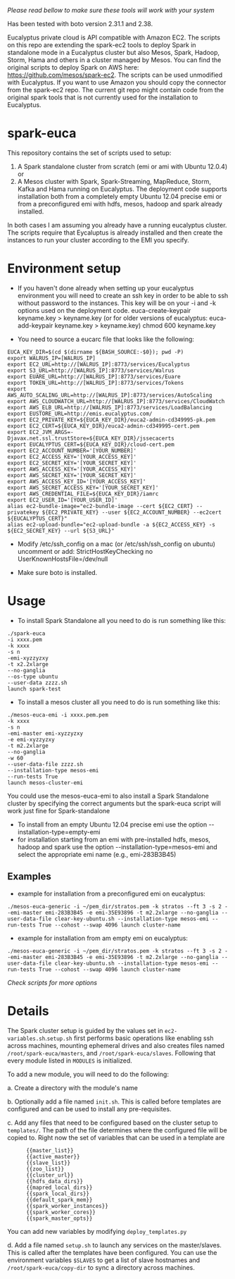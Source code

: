 *Please read bellow to make sure these tools will work with your system*

Has been tested with boto version 2.31.1 and 2.38.

Eucalyptus private cloud is API compatible with Amazon EC2. The scripts on this repo are extending the spark-ec2 tools to deploy Spark in standalone mode in a Eucalyptus cluster but also Mesos, Spark, Hadoop, Storm, Hama and others in a cluster managed by Mesos. You can find the original scripts to deploy Spark on AWS here: https://github.com/mesos/spark-ec2. The scripts can be used unmodified with Eucalyptus. If you want to use Amazon you should copy the connector from the spark-ec2 repo. 
The current git repo might contain code from the original spark tools that is not currently used for the installation to Eucalyptus.

spark-euca
=========

This repository contains the set of scripts used to setup:
1. A Spark standalone cluster from scratch (emi or ami with Ubuntu 12.0.4) or 
2. A Mesos cluster with Spark, Spark-Streaming, MapReduce, Storm, Kafka and Hama running on Eucalyptus. The deployment code supports installation both from a completely empty Ubuntu 12.04 precise emi or from a preconfigured emi with hdfs, mesos, hadoop and spark already installed.

In both cases I am assuming you already have a running eucalyptus cluster. The scripts require that Eycaluptus is already installed and then create the instances to run your cluster according to the EMI you specify.

# Environment setup
- If you haven't done already when setting up your eucalyptus environment you will need to create an ssh key in order to be able to ssh without password to the instances. This key will be on your -i and -k options used on the deployment code.
euca-create-keypair keyname.key > keyname.key
(or for older versions of eucalyptus: euca-add-keypair keyname.key > keyname.key)
chmod 600 keyname.key

- You need to source a eucarc file that looks like the following:
```
EUCA_KEY_DIR=$(cd $(dirname ${BASH_SOURCE:-$0}); pwd -P)
export WALRUS_IP=[WALRUS_IP]
export EC2_URL=http://[WALRUS_IP]:8773/services/Eucalyptus
export S3_URL=http://[WALRUS_IP]:8773/services/Walrus
export EUARE_URL=http://[WALRUS_IP]:8773/services/Euare
export TOKEN_URL=http://[WALRUS_IP]:8773/services/Tokens
export AWS_AUTO_SCALING_URL=http://[WALRUS_IP]:8773/services/AutoScaling
export AWS_CLOUDWATCH_URL=http://[WALRUS_IP]:8773/services/CloudWatch
export AWS_ELB_URL=http://[WALRUS_IP]:8773/services/LoadBalancing
export EUSTORE_URL=http://emis.eucalyptus.com/
export EC2_PRIVATE_KEY=${EUCA_KEY_DIR}/euca2-admin-cd349995-pk.pem
export EC2_CERT=${EUCA_KEY_DIR}/euca2-admin-cd349995-cert.pem
export EC2_JVM_ARGS=-Djavax.net.ssl.trustStore=${EUCA_KEY_DIR}/jssecacerts
export EUCALYPTUS_CERT=${EUCA_KEY_DIR}/cloud-cert.pem
export EC2_ACCOUNT_NUMBER='[YOUR_NUMBER]'
export EC2_ACCESS_KEY='[YOUR_ACCESS_KEY]'
export EC2_SECRET_KEY='[YOUR_SECRET_KEY]'
export AWS_ACCESS_KEY='[YOUR_ACCESS_KEY]'
export AWS_SECRET_KEY='[YOUR_SECRET_KEY]'
export AWS_ACCESS_KEY_ID='[YOUR_ACCESS_KEY]'
export AWS_SECRET_ACCESS_KEY='[YOUR_SECRET_KEY]'
export AWS_CREDENTIAL_FILE=${EUCA_KEY_DIR}/iamrc
export EC2_USER_ID='[YOUR_USER_ID]'
alias ec2-bundle-image="ec2-bundle-image --cert ${EC2_CERT} --privatekey ${EC2_PRIVATE_KEY} --user ${EC2_ACCOUNT_NUMBER} --ec2cert ${EUCALYPTUS_CERT}"
alias ec2-upload-bundle="ec2-upload-bundle -a ${EC2_ACCESS_KEY} -s ${EC2_SECRET_KEY} --url ${S3_URL}"
```


- Modify /etc/ssh_config on a mac (or /etc/ssh/ssh_config on ubuntu) uncomment or add:
StrictHostKeyChecking no
UserKnownHostsFile=/dev/null

- Make sure boto is installed.

# Usage

- To install Spark Standalone all you need to do is run something like this: 
```
./spark-euca 
-i xxxx.pem 
-k xxxx 
-s n 
-emi-xyzzyzxy
-t x2.2xlarge 
--no-ganglia 
--os-type ubuntu
--user-data zzzz.sh  
launch spark-test
```

- To install a mesos cluster all you need to do is run something like this:
```
./mesos-euca-emi -i xxxx.pem.pem
-k xxxx 
-s n
-emi-master emi-xyzzyzxy
-e emi-xyzzyzxy  
-t m2.2xlarge 
--no-ganglia 
-w 60 
--user-data-file zzzz.sh
--installation-type mesos-emi
--run-tests True
launch mesos-cluster-emi
```

You could use the mesos-euca-emi to also install a Spark Standalone cluster by specifying the correct arguments but the spark-euca script will work just fine for Spark-standalone

  * To install from an empty Ubuntu 12.04 precise emi use the option --installation-type=empty-emi
  * for installation starting from an emi with pre-installed hdfs, mesos, hadoop and spark use the option --installation-type=mesos-emi and select the appropriate emi name (e.g., emi-283B3B45)

## Examples
- example for installation from a preconfigured emi on eucalyptus: 
```
./mesos-euca-generic -i ~/pem_dir/stratos.pem -k stratos --ft 3 -s 2 --emi-master emi-283B3B45 -e emi-35E93896 -t m2.2xlarge --no-ganglia --user-data-file clear-key-ubuntu.sh --installation-type mesos-emi --run-tests True --cohost --swap 4096 launch cluster-name
```

- example for installation from am empty emi on eucalyptus: 
```
./mesos-euca-generic -i ~/pem_dir/stratos.pem -k stratos --ft 3 -s 2 --emi-master emi-283B3B45 -e emi-35E93896 -t m2.2xlarge --no-ganglia --user-data-file clear-key-ubuntu.sh --installation-type mesos-emi --run-tests True --cohost --swap 4096 launch cluster-name
```



*Check scripts for more options*

# Details


The Spark cluster setup is guided by the values set in `ec2-variables.sh`.`setup.sh`
first performs basic operations like enabling ssh across machines, mounting ephemeral
drives and also creates files named `/root/spark-euca/masters`, and `/root/spark-euca/slaves`.
Following that every module listed in `MODULES` is initialized. 

To add a new module, you will need to do the following:

  a. Create a directory with the module's name
  
  b. Optionally add a file named `init.sh`. This is called before templates are configured 
and can be used to install any pre-requisites.

  c. Add any files that need to be configured based on the cluster setup to `templates/`.
  The path of the file determines where the configured file will be copied to. Right now
  the set of variables that can be used in a template are
  
```
      {{master_list}}
      {{active_master}}
      {{slave_list}}
      {{zoo_list}}
      {{cluster_url}}
      {{hdfs_data_dirs}}
      {{mapred_local_dirs}}
      {{spark_local_dirs}}
      {{default_spark_mem}}
      {{spark_worker_instances}}
      {{spark_worker_cores}}
      {{spark_master_opts}}
```
      
   You can add new variables by modifying `deploy_templates.py`
   
   d. Add a file named `setup.sh` to launch any services on the master/slaves. This is called
   after the templates have been configured. You can use the environment variables `$SLAVES` to
   get a list of slave hostnames and `/root/spark-euca/copy-dir` to sync a directory across machines.
